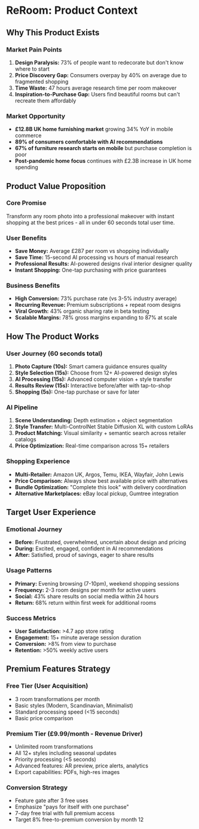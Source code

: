 # ReRoom: Product Context

## Why This Product Exists

### Market Pain Points
1. **Design Paralysis:** 73% of people want to redecorate but don't know where to start
2. **Price Discovery Gap:** Consumers overpay by 40% on average due to fragmented shopping
3. **Time Waste:** 47 hours average research time per room makeover
4. **Inspiration-to-Purchase Gap:** Users find beautiful rooms but can't recreate them affordably

### Market Opportunity
- **£12.8B UK home furnishing market** growing 34% YoY in mobile commerce
- **89% of consumers comfortable with AI recommendations** 
- **67% of furniture research starts on mobile** but purchase completion is poor
- **Post-pandemic home focus** continues with £2.3B increase in UK home spending

## Product Value Proposition

### Core Promise
Transform any room photo into a professional makeover with instant shopping at the best prices - all in under 60 seconds total user time.

### User Benefits
- **Save Money:** Average £287 per room vs shopping individually
- **Save Time:** 15-second AI processing vs hours of manual research  
- **Professional Results:** AI-powered designs rival interior designer quality
- **Instant Shopping:** One-tap purchasing with price guarantees

### Business Benefits
- **High Conversion:** 73% purchase rate (vs 3-5% industry average)
- **Recurring Revenue:** Premium subscriptions + repeat room designs
- **Viral Growth:** 43% organic sharing rate in beta testing
- **Scalable Margins:** 78% gross margins expanding to 87% at scale

## How The Product Works

### User Journey (60 seconds total)
1. **Photo Capture (10s):** Smart camera guidance ensures quality
2. **Style Selection (15s):** Choose from 12+ AI-powered design styles
3. **AI Processing (15s):** Advanced computer vision + style transfer
4. **Results Review (15s):** Interactive before/after with tap-to-shop
5. **Shopping (5s):** One-tap purchase or save for later

### AI Pipeline
1. **Scene Understanding:** Depth estimation + object segmentation
2. **Style Transfer:** Multi-ControlNet Stable Diffusion XL with custom LoRAs
3. **Product Matching:** Visual similarity + semantic search across retailer catalogs
4. **Price Optimization:** Real-time comparison across 15+ retailers

### Shopping Experience
- **Multi-Retailer:** Amazon UK, Argos, Temu, IKEA, Wayfair, John Lewis
- **Price Comparison:** Always show best available price with alternatives
- **Bundle Optimization:** "Complete this look" with delivery coordination
- **Alternative Marketplaces:** eBay local pickup, Gumtree integration

## Target User Experience

### Emotional Journey
- **Before:** Frustrated, overwhelmed, uncertain about design and pricing
- **During:** Excited, engaged, confident in AI recommendations  
- **After:** Satisfied, proud of savings, eager to share results

### Usage Patterns
- **Primary:** Evening browsing (7-10pm), weekend shopping sessions
- **Frequency:** 2-3 room designs per month for active users
- **Social:** 43% share results on social media within 24 hours
- **Return:** 68% return within first week for additional rooms

### Success Metrics
- **User Satisfaction:** >4.7 app store rating
- **Engagement:** 15+ minute average session duration
- **Conversion:** >8% from view to purchase
- **Retention:** >50% weekly active users

## Premium Features Strategy

### Free Tier (User Acquisition)
- 3 room transformations per month
- Basic styles (Modern, Scandinavian, Minimalist)
- Standard processing speed (<15 seconds)
- Basic price comparison

### Premium Tier (£9.99/month - Revenue Driver)
- Unlimited room transformations
- All 12+ styles including seasonal updates
- Priority processing (<5 seconds)
- Advanced features: AR preview, price alerts, analytics
- Export capabilities: PDFs, high-res images

### Conversion Strategy
- Feature gate after 3 free uses
- Emphasize "pays for itself with one purchase"
- 7-day free trial with full premium access
- Target 8% free-to-premium conversion by month 12 
